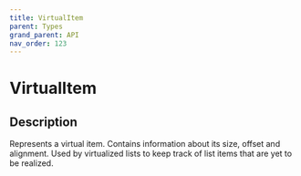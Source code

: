 ```yaml
---
title: VirtualItem
parent: Types
grand_parent: API
nav_order: 123
---
```


# VirtualItem

## Description

Represents a virtual item. Contains information about its size, offset and alignment. Used by virtualized lists to keep track of list items that are yet to be realized.
